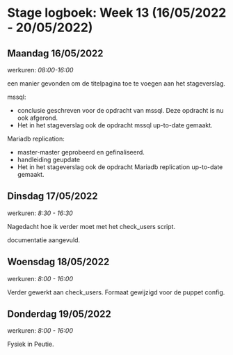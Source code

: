 # Stage logboek: Week 13 (16/05/2022 - 20/05/2022)

## Maandag 16/05/2022

werkuren: _08:00-16:00_

een manier gevonden om de titelpagina toe te voegen aan het stageverslag.

mssql:

- conclusie geschreven voor de opdracht van mssql. Deze opdracht is nu ook afgerond.
- Het in het stageverslag ook de opdracht mssql up-to-date gemaakt.

Mariadb replication:

- master-master geprobeerd en gefinaliseerd.
- handleiding geupdate
- Het in het stageverslag ook de opdracht Mariadb replication up-to-date gemaakt.

## Dinsdag 17/05/2022

werkuren: _8:30 - 16:30_

Nagedacht hoe ik verder moet met het check_users script.

documentatie aangevuld.

## Woensdag 18/05/2022

werkuren: _8:00 - 16:00_

Verder gewerkt aan check_users. Formaat gewijzigd voor de puppet config.

## Donderdag 19/05/2022

werkuren: _8:00 - 16:00_

Fysiek in Peutie.
